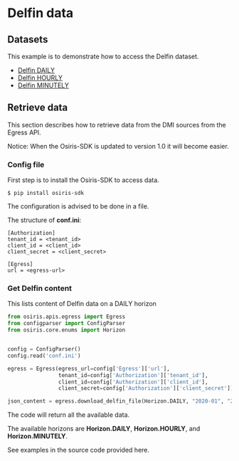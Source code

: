# Delfin data

## Datasets
This example is to demonstrate how to access the Delfin dataset.

- [Delfin DAILY](https://dataplatform.energinet.dk/detail/bc870e52-f1fe-4df8-1156-08d925bcbaf2)
- [Delfin HOURLY](https://dataplatform.energinet.dk/detail/cb2c7313-58be-460f-9be8-08d90a4e650d)
- [Delfin MINUTELY](https://dataplatform.energinet.dk/detail/55b1a30b-06e6-45d1-9be9-08d90a4e650d)

## Retrieve data

This section describes how to retrieve data from the DMI sources from the Egress API.

Notice: When the Osiris-SDK is updated to version 1.0 it will become easier.

### Config file
First step is to install the Osiris-SDK to access data.
``` shell
$ pip install osiris-sdk
```

The configuration is advised to be done in a file.

The structure of **conf.ini**:
```
[Authorization]
tenant_id = <tenant_id>
client_id = <client_id>
client_secret = <client_secret>

[Egress]
url = <egress-url>
```

### Get Delfin content
This lists content of Delfin data on a DAILY horizon
``` python
from osiris.apis.egress import Egress
from configparser import ConfigParser
from osiris.core.enums import Horizon


config = ConfigParser()
config.read('conf.ini')

egress = Egress(egress_url=config['Egress']['url'],
                tenant_id=config['Authorization']['tenant_id'],
                client_id=config['Authorization']['client_id'],
                client_secret=config['Authorization']['client_secret'])

json_content = egress.download_delfin_file(Horizon.DAILY, "2020-01", "2020-02")
```
The code will return all the available data.

The available horizons are **Horizon.DAILY**, **Horizon.HOURLY**, and **Horizon.MINUTELY**.

See examples in the source code provided here.
